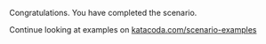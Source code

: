 Congratulations. You have completed the scenario.

Continue looking at examples on [katacoda.com/scenario-examples](https://katacoda.com/scenario-examples)